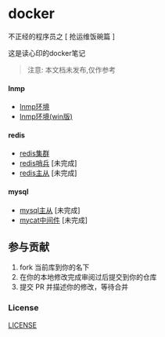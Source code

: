 # docker

不正经的程序员之 [ 抢运维饭碗篇 ]

这是读心印的docker笔记

> 注意: 本文档未发布,仅作参考

#### lnmp

- [lnmp环境](./lnmp/README.md)
- [lnmp环境(win版)](./lnmp-win/README.md)
  
#### redis

- [redis集群](./redis-cluster/README.md)
- [redis哨兵](./redis-cluster/README.md) [未完成]
- [redis主从](./redis-sentinel/README.md) [未完成]

#### mysql
  
- [mysql主从](./mysql-master-slave/README.md)  [未完成]
- [mycat中间件](./mycat/README.md) [未完成]


## 参与贡献

1. fork 当前库到你的名下
2. 在你的本地修改完成审阅过后提交到你的仓库
3. 提交 PR 并描述你的修改，等待合并

### License

[LICENSE](LICENSE)